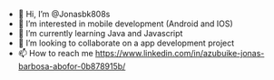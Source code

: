 - 👋 Hi, I’m @Jonasbk808s
- 👀 I’m interested in mobile development (Android and IOS)
- 🌱 I’m currently learning Java and Javascript
- 💞️ I’m looking to collaborate on a app development project 
- 📫 How to reach me https://www.linkedin.com/in/azubuike-jonas-barbosa-abofor-0b878915b/

<!---
Jonasbk808s/Jonasbk808s is a ✨ special ✨ repository because its `README.md` (this file) appears on your GitHub profile.
You can click the Preview link to take a look at your changes.
--->
